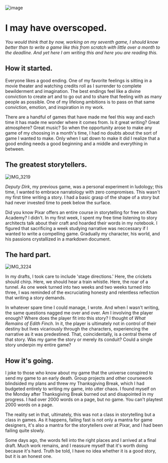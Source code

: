 ![image](https://github.com/ricedust-school/art108-blog/assets/62413269/c8f082b4-0fc5-4289-aab9-baa2dc78cc47)

# I may have overscoped.

*You would think that by now, working on my seventh game, I should know better than to write a game like this from scratch with little over a month to the deadline. And yet here I am writing this and here you are reading this.*

## How it started.

Everyone likes a good ending. One of my favorite feelings is sitting in a movie theater and watching credits roll as I surrender to complete bewilderment and imagination. The best endings feel like a divine conviction to create art and to go out and to share that feeling with as many people as possible. One of my lifelong ambitions is to pass on that same conviction, emotion, and inspiration in my work.

There are a handful of games that have made me feel this way and each time it has made me wonder where it comes from. Is it great writing? Great atmosphere? Great music?  So when the opportunity arose to make any game of my choosing in a month's time, I had no doubts about the sort of game I wanted to make. Only when I sat down to make it did I realize that a good ending needs a good beginning and a middle and everything in between.

## The greatest storytellers.

![IMG_3219](https://github.com/ricedust-school/art108-blog/assets/62413269/b8af53ab-5a4a-438d-8579-275e4c615ce6)

*Deputy Dirk*, my previous game, was a personal experiment in ludology; this time, I wanted to embrace narratology with zero compromises. This wasn't my first time writing a story. I had a basic grasp of the shape of a story but had never invested time to peek below the surface. 

Did you know Pixar offers an entire course in storytelling for free on Khan Academy? I didn't. In my first week, I spent my free time listening to story architects talk about their craft and hoarded their words in my notebook. I figured that sacrificing a week studying narrative was neccessary if I wanted to write a compelling game. Gradually my character, his world, and his passions crystallized in a markdown document.

## The hard part.

![IMG_3224](https://github.com/ricedust-school/art108-blog/assets/62413269/26eae2ad-85cd-426b-a532-41f2eaf7d3f2)

In my drafts, I took care to include 'stage directions.' Here, the crickets should chirp. Here, we should hear a train whistle. Here, the roar of a tunnel.
As one week turned into two weeks and two weeks turned into three, I was reminded of the excruciating honesty and relentless reflection that writing a story demands. 

In whatever spare time I could manage, I wrote. And when I wasn't writing, the same questions nagged me over and over. Am I involving the player enough? Where does the player fit into this story? I thought of *What Remains of Edith Finch*. In it, the player is ultimately not in control of their destiny but lives vicariously through the characters, experiencing the narrative as it was predestined. That, coincidentally, is a central theme of that story. Was my game the story or merely its conduit? Could a single story underpin my entire game? 

## How it's going.

I joke to those who know about my game that the universe conspired to send my game to an early death. Group projects and other coursework blindsided my plans and threw my Thanksgiving Break, which I had budgeted entirely to writing my game, into utter chaos. I found myself on the Monday after Thanksgiving Break burned out and disapointed in my progress. I had over 2000 words on a page, but no game. You can't playtest 2000 words on a page.

The reality set in that, ultimately, this was not a class in storytelling but a class in games. As it happens, failing fast is not only a mantra for game designers, it's also a mantra for the storytellers over at Pixar, and I had been failing quite slowly.

Some days ago, the words fell into the right places and I arrived at a final draft. Much work remains, and I reassure myself that it's worth doing because it's hard. Truth be told, I have no idea whether it is a good story, but it is an honest one.

